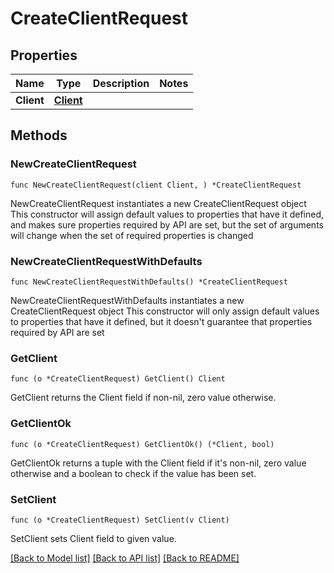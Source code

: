 # CreateClientRequest

## Properties

Name | Type | Description | Notes
------------ | ------------- | ------------- | -------------
**Client** | [**Client**](Client.md) |  | 

## Methods

### NewCreateClientRequest

`func NewCreateClientRequest(client Client, ) *CreateClientRequest`

NewCreateClientRequest instantiates a new CreateClientRequest object
This constructor will assign default values to properties that have it defined,
and makes sure properties required by API are set, but the set of arguments
will change when the set of required properties is changed

### NewCreateClientRequestWithDefaults

`func NewCreateClientRequestWithDefaults() *CreateClientRequest`

NewCreateClientRequestWithDefaults instantiates a new CreateClientRequest object
This constructor will only assign default values to properties that have it defined,
but it doesn't guarantee that properties required by API are set

### GetClient

`func (o *CreateClientRequest) GetClient() Client`

GetClient returns the Client field if non-nil, zero value otherwise.

### GetClientOk

`func (o *CreateClientRequest) GetClientOk() (*Client, bool)`

GetClientOk returns a tuple with the Client field if it's non-nil, zero value otherwise
and a boolean to check if the value has been set.

### SetClient

`func (o *CreateClientRequest) SetClient(v Client)`

SetClient sets Client field to given value.



[[Back to Model list]](../README.md#documentation-for-models) [[Back to API list]](../README.md#documentation-for-api-endpoints) [[Back to README]](../README.md)


